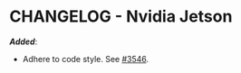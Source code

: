 # CHANGELOG - Nvidia Jetson

***Added***: 

* Adhere to code style. See [#3546](https://github.com/DataDog/integrations-core/pull/3546).

